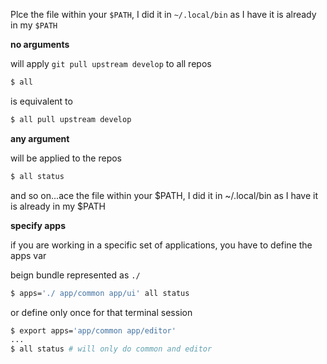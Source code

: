 Plce the file within your `$PATH`, I did it in `~/.local/bin` as I have it is already in my `$PATH`

**no arguments**

will apply `git pull upstream develop` to all repos

```bash
$ all
```

is equivalent to

```bash
$ all pull upstream develop
```

**any argument**

will be applied to the repos

```bash
$ all status
```

and so on...ace the file within your $PATH, I did it in ~/.local/bin as I have it is already in my $PATH

**specify apps**

if you are working in a specific set of applications, you have to define the apps var

beign bundle represented as `./`

```bash
$ apps='./ app/common app/ui' all status
```

or define only once for that terminal session

```bash
$ export apps='app/common app/editor'
...
$ all status # will only do common and editor
```

